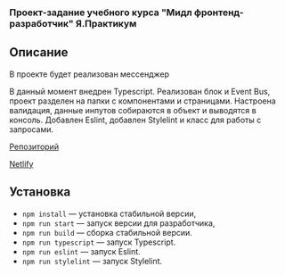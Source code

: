 ### Проект-задание учебного курса "Мидл фронтенд-разработчик" Я.Практикум

## Описание

В проекте будет реализован мессенджер

В данный момент внедрен Typescript. Реализован блок и Event Bus, проект разделен на папки с компонентами и страницами. Настроена валидация, данные инпутов собираются в объект и выводятся в консоль. Добавлен Eslint, добавлен Stylelint и класс для работы с запросами.

[Репозиторий](https://github.com/likeariverstream/middle.messenger.praktikum.yandex.git)

[Netlify](https://eloquent-granita-6eb372.netlify.app/)

## Установка

- `npm install` — установка стабильной версии,
- `npm run start` — запуск версии для разработчика,
- `npm run build` — сборка стабильной версии.
- `npm run typescript` — запуск Typescript.
- `npm run eslint` — запуск Eslint.
- `npm run stylelint` — запуск Stylelint.
